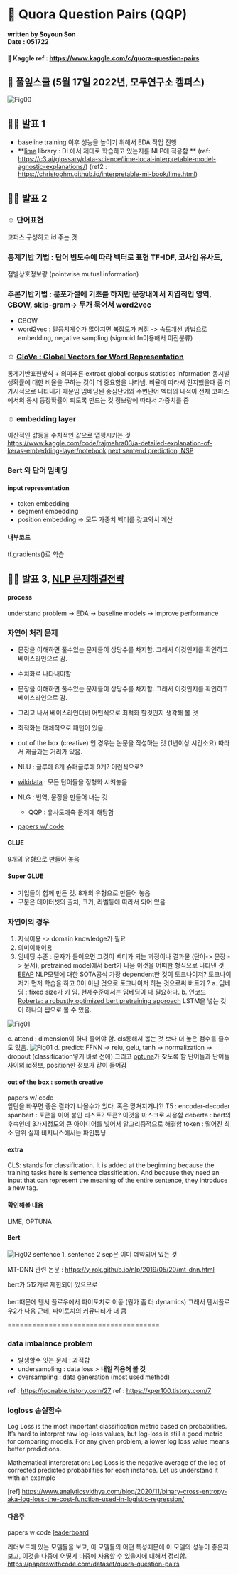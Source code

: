 # 🦖 Quora Question Pairs (QQP)

**written by Soyoun Son**         
**Date : 051722**


#### 🦆 Kaggle ref : https://www.kaggle.com/c/quora-question-pairs

## 🌱 풀잎스쿨 (5월 17일 2022년, 모두연구소 캠퍼스) 

![Fig00](/image/google_bert.png)


## 🐻‍❄️ 발표 1 
- baseline training 이후 성능을 높이기 위해서 EDA 작업 진행 
- **[lime](https://github.com/marcotcr/lime) library : DL에서 제대로 학습하고 있는지를 NLP에 적용함 **
(ref: https://c3.ai/glossary/data-science/lime-local-interpretable-model-agnostic-explanations/) 
(ref2 : https://christophm.github.io/interpretable-ml-book/lime.html)
 
## 🐻‍❄️ 발표 2 
### ☺︎ 단어표현
코퍼스 구성하고 id 주는 것 
### 통계기반 기법 : 단어 빈도수에 따라 벡터로 표현 TF-IDF, 코사인 유사도, 
점별상호정보량 (pointwise mutual information) 
### 추론기반기법 : 분포가설에 기초를 하지만 문장내에서 지엽적인 영역, CBOW, skip-gram-> 두개 묶어서 word2vec

- CBOW 
- word2vec : 말뭉치계수가 많아지면 복잡도가 커짐 -> 속도개선 방법으로 embedding, negative sampling (sigmoid fn이용해서 이진분류) 

### ☺︎ [GloVe : Global Vectors for Word Representation](https://nlp.stanford.edu/projects/glove/)
통계기반표현방식 + 의미추론 
extract global corpus statistics information
동시발생확률에 대한 비율을 구하는 것이 더 중요함을 나타냄. 비율에 따라서 인지했을때 좀 더 가시적으로 나타내기 때문임 
임베딩된 중심단어와 주변단어 벡터의 내적이 전체 코퍼스에서의 동시 등장확률이 되도록 만드는 것 
정보량에 따라서 가중치를 줌 

### ☺︎ embedding layer 
이산적인 값등을 수치적인 값으로 맵핑시키는 것 
https://www.kaggle.com/code/rajmehra03/a-detailed-explanation-of-keras-embedding-layer/notebook
[next sentend prediction, NSP](https://towardsdatascience.com/bert-for-next-sentence-prediction-466b67f8226f)

### Bert 와 단어 임베딩 
#### input representation 
- token embedding 
- segment embedding 
- position embedding 
-> 모두 가중치 벡터를 갖고와서 계산 

#### 내부코드
tf.gradients()로 학습 


## 🐻‍❄️ 발표 3, [NLP 문제해결전략](https://www.notion.so/modulabs/NLP-bdc7562bc0e146c69cbf55cf9590dcf7)
#### process 
understand problem -> EDA -> baseline models -> improve performance 

### 자연어 처리 문제
- 문장을 이해하면 풀수있는 문제들이 상당수를 차지함. 그래서 이것인지를 확인하고 베이스라인으로 감. 
- 수치화로 나타내야함
- 문장을 이해하면 풀수있는 문제들이 상당수를 차지함. 그래서 이것인지를 확인하고 베이스라인으로 감. 
- 그리고 나서 베이스라인대비 어떤식으로 최적화 할것인지 생각해 볼 것 
- 최적화는 대체적으로 패턴이 있음. 
- out of the box (creative) 인 경우는 논문을 작성하는 것 (1년이상 시간소요) 따라서 캐글과는 거리가 있음. 
- NLU : 글루에 8개 슈퍼글루에 9개? 이런식으로?
 - [wikidata](https://www.wikidata.org/wiki/Wikidata:Main_Page) : 모든 단어들을 정형화 시켜놓음 
- NLG : 번역, 문장을 만들어 내는 것 
  - QQP : 유사도예측 문제에 해당함 

- [papers w/ code](https://paperswithcode.com/)
#### GLUE 
9개의 유형으로 만들어 놓음 
#### Super GLUE
- 기업들이 함께 만든 것. 8개의 유형으로 만들어 놓음 
- 구분은 데이터셋의 출처, 크기, 라벨등에 따라서 되어 있음

### 자연어의 경우
1. 지식이용 -> domain knowledge가 필요
2. 의미이해이용 
3. 임베딩 수준 : 문자가 들어오면 그것이 벡터가 되는 과정이나 결과물 
  (단어-> 문장 -> 문서), pretrained model에서 bert가 나옴 
  이것을 어떠한 형식으로 나타낸 것 [EEAP](https://explosion.ai/blog/deep-learning-formula-nlp#embed)
  NLP모델에 대한 SOTA공식
  가장 dependent한 것이 토크나이저? 토크나이저가 먼저 학습을 하고
  0이 아닌 것으로 토크나이저 하는 것으로써 버트가 ?
  a. 임베딩 : fixed size가 키 임. 현재수준에서는 임베딩이 다 필요하다.
  b. 인코드 
[Roberta: a robustly optimized bert pretraining approach](https://github.com/facebookresearch/fairseq/blob/main/examples/roberta/README.md) 
LSTM을 넣는 것이 하나의 팁으로 볼 수 있음. 

![Fig01](/image/Untitled.png)

 c. attend : dimension이 하나 줄어야 함. cls통해서 뽑는 것 보다 더 높은 점수를 줄수도 있음. 
 ![Fig01](/image/bert_attention.png)
 d. predict: FFNN -> relu, gelu, tanh -> normalization -> dropout (classification넣기 바로 전에)
    그리고 [optuna](https://optuna.org/)가 찾도록 함 
    단어들과 단어들 사이의 id정보, position한 정보가 같이 들어감 
    
#### out of the box : someth creative  
papers w/ code    
앞단을 바꾸면 좋은 결과가 나올수가 있다. 혹은 망쳐지거나?!
T5 : encoder-decoder 
spanbert : 토큰을 이어 붙인 리스트? 토큰? 이것을 마스크로 사용함 
deberta : bert의 후속인데 3가지정도의 큰 아이디어를 넣어서 알고리즘적으로 해결함 
token : 떨어진 최소 단위
실제 비지니스에서는 파인튜닝

#### extra 
CLS: stands for classification. It is added at the beginning because the training tasks here is sentence classification. And because they need an input that can represent the meaning of the entire sentence, they introduce a new tag.

#### 확인해볼 내용 
LIME, OPTUNA

#### Bert

![Fig02](/image/bert-sentence-pair.png)
sentence 1, sentence 2 
sep은 이미 예약되어 있는 것 

MT-DNN 관련 논문 : https://y-rok.github.io/nlp/2019/05/20/mt-dnn.html

bert가 512개로 제한되어 있으므로 

####
bert때문에 텐서 플로우에서 파이토치로 이동 (뭔가 좀 더 dynamics) 
그래서 텐서플로우2가 나옴
근데, 파이토치의 커뮤니티가 더 큼 


=====================================

### data imbalance problem 
- 발생할수 잇는 문제 : 과적합 
- undersampling : data loss > **내일 적용해 볼 것** 
- oversampling : data generation (most used method) 

ref : https://joonable.tistory.com/27
ref : https://xper100.tistory.com/7



### logloss 손실함수 
Log Loss is the most important classification metric based on probabilities. It’s hard to interpret raw log-loss values, but log-loss is still a good metric for comparing models. For any given problem, a lower log loss value means better predictions.

Mathematical interpretation:
Log Loss is the negative average of the log of corrected predicted probabilities for each instance.
Let us understand it with an example

[ref] https://www.analyticsvidhya.com/blog/2020/11/binary-cross-entropy-aka-log-loss-the-cost-function-used-in-logistic-regression/

#### 다음주 
papers w code 
[leaderboard](https://www.kaggle.com/competitions/quora-question-pairs/leaderboard) 

리더보드에 있는 모델들을 보고, 이 모델들의 어떤 특성때문에 이 모델의 성능이 좋은지 보고, 
이것을 나중에 어떻게 나중에 사용할 수 있을지에 대해서 정리함. 
https://paperswithcode.com/dataset/quora-question-pairs
